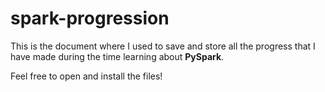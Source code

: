 # spark-progression
This is the document where I used to save and store all the progress that I have made during the time learning about **PySpark**.

Feel free to open and install the files!
